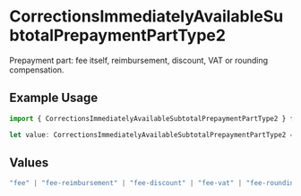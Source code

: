 # CorrectionsImmediatelyAvailableSubtotalPrepaymentPartType2

Prepayment part: fee itself, reimbursement, discount, VAT or rounding compensation.

## Example Usage

```typescript
import { CorrectionsImmediatelyAvailableSubtotalPrepaymentPartType2 } from "mollie-api-typescript/models/operations";

let value: CorrectionsImmediatelyAvailableSubtotalPrepaymentPartType2 = "fee";
```

## Values

```typescript
"fee" | "fee-reimbursement" | "fee-discount" | "fee-vat" | "fee-rounding-compensation"
```